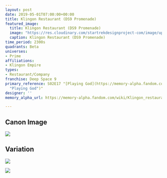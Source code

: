 ```yaml
---
layout: post
date: 2019-05-01T07:00:00+00:00
title: Klingon Restaurant (DS9 Promenade)
featured_image:
  title: Klingon Restaurant (DS9 Promenade)
  image: "https://res.cloudinary.com/startrekdesignproject-com/image/upload/v1556753012/KlingonRestaurant.png"
  caption: Klingon Restaurant (DS9 Promenade)
time_period: 2300s
quadrants: Beta
universes:
- Prime
affiliations:
- Klingon Empire
types:
- Restaurant/Company
franchise: Deep Space 9
primary_reference: S02E17 "[Playing God](https://memory-alpha.fandom.com/wiki/Playing_God
  "Playing God")"
designer: ''
memory_alpha_url: https://memory-alpha.fandom.com/wiki/Klingon_restaurant

---
```

## Canon Image

![](https://res.cloudinary.com/startrekdesignproject-com/image/upload/v1556753012/DS9_2x17_Playing-God_KlingonRestaurant.jpg)

## Variation

![](https://res.cloudinary.com/startrekdesignproject-com/image/upload/v1556753012/KlingonRestaurant-Melora.jpg)

![](https://res.cloudinary.com/startrekdesignproject-com/image/upload/v1556753013/KlingonRestaurant-Playing-god.jpg)